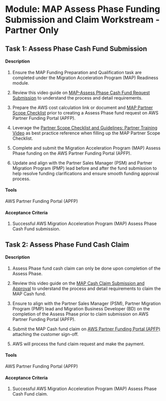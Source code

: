
# Module: MAP Assess Phase Funding Submission and Claim Workstream - Partner Only
## Task 1: Assess Phase Cash Fund Submission
#### Description
1. Ensure the MAP Funding Preparation and Qualification task are completed under the Migration Acceleration Program (MAP) Readiness module.

2. Review this video guide on [MAP-Assess Phase Cash Fund Request Submission](https://partnercentral.awspartner.com/partnercentral2/s/article?category=Funding_Operations_and_Management&article=MAP-Assess-Phase-Cash-Fund-Request-Submission) to understand the process and detail requirements.

3. Prepare the AWS cost calculation link or document and [MAP Partner Scope Checklist](https://partnercentral.awspartner.com/partnercentral2/s/resources?Id=0698W00000yTjY6QAK) prior to creating a Assess Phase fund request on AWS Partner Funding Portal (APFP).

4. Leverage the [Partner Scope Checklist and Guidelines: Partner Training Video](https://partnercentral.awspartner.com/partnercentral2/s/resources?Id=0698W00001047MUQAY) as best practice reference when filling up the MAP Partner Scope Checklist.

5. Complete and submit the Migration Acceleration Program (MAP) Assess Phase funding on the AWS Partner Funding Portal (APFP).

6. Update and align with the Partner Sales Manager (PSM) and Partner Migration Program (PMP) lead before and after the fund submission to help resolve funding clarifications and ensure smooth funding approval process.
#### Tools
AWS Partner Funding Portal (APFP)
#### Acceptance Criteria
1. Successful AWS Migration Acceleration Program (MAP) Assess Phase Cash Fund submission.
## Task 2: Assess Phase Fund Cash Claim
#### Description
1. Assess Phase fund cash claim can only be done upon completion of the Assess Phase.

2. Review this video guide on the [MAP Cash Claim Submission and Approval](https://partnercentral.awspartner.com/partnercentral2/s/article?category=Funding_Operations_and_Management&article=MAP-Cash-Claim-Submission-and-Approval) to understand the process and detail requirements to claim the MAP Cash fund.

3. Ensure to align with the Partner Sales Manager (PSM), Partner Migration Program (PMP) lead and Migration Business Developer (BD) on the completion of the Assess Phase prior to claim submission on AWS Partner Funding Portal (APFP).

4. Submit the MAP Cash fund claim on [AWS Partner Funding Portal (APFP)](https://partnercentral.awspartner.com/partnercentral2/s/APFPFundingLandingPage) attaching the customer sign-off.

5. AWS will process the fund claim request and make the payment.
#### Tools
AWS Partner Funding Portal (APFP)
#### Acceptance Criteria
1. Successful AWS Migration Acceleration Program (MAP) Assess Phase Cash Fund claim.